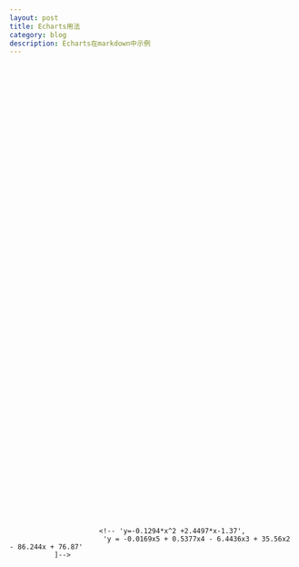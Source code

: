 ```yaml
---
layout: post
title: Echarts用法
category: blog
description: Echarts在markdown中示例
---
```


<body>
    <!-- 为ECharts准备一个具备大小（宽高）的Dom -->
    <div id="main" style="width: 600px;height:400px;"></div>
    <script type="text/javascript">
        // 基于准备好的dom，初始化echarts实例
        var myChart = echarts.init(document.getElementById('main'));
        // 指定图表的配置项和数据
        var option = {
            title: {
                text: 'ECharts 入门示例'
            },
            tooltip: {},
            legend: {
                data:['销量']
            },
            xAxis: {
                data: ["衬衫","羊毛衫","雪纺衫","裤子","高跟鞋","袜子"]
            },
            yAxis: {},
            series: [{
                name: '销量',
                type: 'bar',
                data: [5, 20, 36, 10, 10, 20]
            }]
        };
        // 使用刚指定的配置项和数据显示图表。
        myChart.setOption(option);
    </script>
    
    
   <!--div id="main1" style="width: 600px;height:400px;"></div>
    <script type="text/javascript"> 
       var myChart = echarts.init(document.getElementById('main1'));
       var dataAll = [
        [
            [10.0, 8.04],
            [8.0, 6.95],
            [13.0, 7.58],
            [9.0, 8.81],
            [11.0, 8.33],
            [14.0, 9.96],
            [6.0, 7.24],
            [4.0, 4.26],
            [12.0, 10.84],
            [7.0, 4.82],
            [5.0, 5.68]
        ],
        [
            [10.0, 9.14],
            [8.0, 8.14],
            [13.0, 8.74],
            [9.0, 8.77],
            [11.0, 9.26],
            [14.0, 8.10],
            [6.0, 6.13],
            [4.0, 3.10],
            [12.0, 9.13],
            [7.0, 7.26],
            [5.0, 4.74]
        ],
        [
            [10.0, 7.46],
            [8.0, 6.77],
            [13.0, 12.74],
            [9.0, 7.11],
            [11.0, 7.81],
            [14.0, 8.84],
            [6.0, 6.08],
            [4.0, 5.39],
            [12.0, 8.15],
            [7.0, 6.42],
            [5.0, 5.73]
        ]
    ];
    var markLineOpt = {
        animation: false,
        label: {
            normal: {
                formatter: 'y = 0.5 * x + 3',
                textStyle: {
                    align: 'right'
                }
            }
        },
        lineStyle: {
            normal: {
                type: 'solid'
            }
        },
        tooltip: {
            formatter: 'y = 0.5 * x + 3'
        },
        data: [[{
            coord: [0, 2],
            symbol: 'none'
        }, {
            coord: [20, 13],
            symbol: 'none'
        }]]
    };
    option = {
        title: {
            text: 'Anscombe\'s quartet',
            x: 'center',
            y: 0
        },
        grid: [
            {x: '7%', y: '7%', width: '38%', height: '38%'},
            {x2: '7%', y: '7%', width: '38%', height: '38%'},
            {x: '7%', y2: '7%', width: '38%', height: '38%'},
            {x2: '7%', y2: '7%', width: '38%', height: '38%'}
        ],
        tooltip: {
            formatter: 'Group {a}: ({c})'
        },
        xAxis: [
            {gridIndex: 0, min: 0, max: 20},
            {gridIndex: 1, min: 0, max: 20},
            {gridIndex: 2, min: 0, max: 20}
        ],
        yAxis: [
            {gridIndex: 0, min: 0, max: 15},
            {gridIndex: 1, min: 0, max: 15},
            {gridIndex: 2, min: 0, max: 15}
        ],
        series: [
            {
                name: 'I',
                type: 'scatter',
                xAxisIndex: 0,
                yAxisIndex: 0,
                data: dataAll[0],
                markLine: markLineOpt
            },
            {
                name: 'II',
                type: 'scatter',
                xAxisIndex: 1,
                yAxisIndex: 1,
                data: dataAll[1],
                markLine: markLineOpt
            },
            {
                name: 'III',
                type: 'scatter',
                xAxisIndex: 2,
                yAxisIndex: 2,
                data: dataAll[2],
                markLine: markLineOpt
            }
        ]
    };
     myChart.setOption(option);
   </script-->

   <div id="main1" style="width: 600px;height:400px;"></div>
   <script type="text/javascript"> 
      var myChart = echarts.init(document.getElementById('main1'));
      var dataAll = [
       [
          [0,2.6],
          [1,3.4],
          [2,4.3],
          [3,4.7],
          [4,5],
          [5,7.2],
          [6,8.4],
          [7,8.4],
          [8,10.7],
          [9,11.3],
          [10,12.6]
       ],
       [
           [0,1.2],
           [1,2.45],
           [2,5],
           [3,6.85],
           [4,7.6],
           [5,8.25],
           [6,8.7],
           [7,10.65],
           [8,10.9],
           [9,9.65],
           [10,9.9]
       ],
       [
           [0,20],
           [1,4.5],
           [2,1],
           [3,11],
           [4,12.5],
           [5,12.8],
           [6,13.2],
           [7,14],
           [8,16],
           [9,18],
           [10,12]
       ]
   ];
   var markLineOpt = {
       animation: false,
       label: {
           normal: {
               formatter: 'y = 1.0145 * x + 1.0582'
               textStyle: {
                   align: 'right'
               }
           }
       },
       lineStyle: {
           normal: {
               type: 'solid'
           }
       },
       tooltip: {
           formatter: 'y = 1.0145 * x + 1.0582'
       },
       data: [[{
           coord: [0, 2],
           symbol: 'none'
       }, {
           coord: [20, 13],
           symbol: 'none'
       }]]
   };
   option = {
       title: {
           text: 'Anscombe\'s quartet',
           x: 'center',
           y: 0
       },
       grid: [
           {x: '7%', y: '7%', width: '38%', height: '38%'},
           {x2: '7%', y: '7%', width: '38%', height: '38%'},
           {x: '7%', y2: '7%', width: '38%', height: '38%'},
           {x2: '7%', y2: '7%', width: '38%', height: '38%'}
       ],
       tooltip: {
           formatter: 'Group {a}: ({c})'
       },
       xAxis: [
           {gridIndex: 0, min: 0, max: 10},
           {gridIndex: 1, min: 0, max: 10},
           {gridIndex: 2, min: 0, max: 10}
       ],
       yAxis: [
           {gridIndex: 0, min: 0, max: 13},
           {gridIndex: 1, min: 1, max: 13},
           {gridIndex: 2, min: 1, max: 25}
       ],
       series: [
           {
               name: 'I',
               type: 'scatter',
               xAxisIndex: 0,
               yAxisIndex: 0,
               data: dataAll[0],
               markLine: markLineOpt
           },
           {
               name: 'II',
               type: 'scatter',
               xAxisIndex: 1,
               yAxisIndex: 1,
               data: dataAll[1],
               markLine: markLineOpt
           },
           {
               name: 'III',
               type: 'scatter',
               xAxisIndex: 2,
               yAxisIndex: 2,
               data: dataAll[2],
               markLine: markLineOpt
           }
       ]
   };
    myChart.setOption(option);
   </script>

</body>

                          <!-- 'y=-0.1294*x^2 +2.4497*x-1.37',
                           'y = -0.0169x5 + 0.5377x4 - 6.4436x3 + 35.56x2 - 86.244x + 76.87'
               ]-->